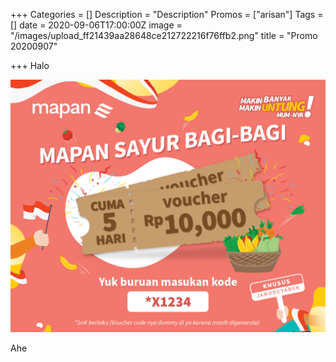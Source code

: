 +++
Categories = []
Description = "Description"
Promos = ["arisan"]
Tags = []
date = 2020-09-06T17:00:00Z
image = "/images/upload_ff21439aa28648ce212722216f76ffb2.png"
title = "Promo 20200907"

+++
Halo

![](/images/single-image-cover.png)

Ahe